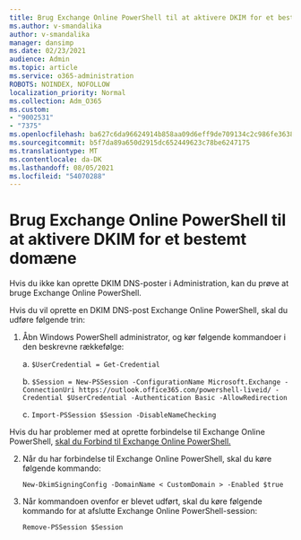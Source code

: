 ```yaml
---
title: Brug Exchange Online PowerShell til at aktivere DKIM for et bestemt domæne
ms.author: v-smandalika
author: v-smandalika
manager: dansimp
ms.date: 02/23/2021
audience: Admin
ms.topic: article
ms.service: o365-administration
ROBOTS: NOINDEX, NOFOLLOW
localization_priority: Normal
ms.collection: Adm_O365
ms.custom:
- "9002531"
- "7375"
ms.openlocfilehash: ba627c6da96624914b858aa09d6eff9de709134c2c986fe363845c5ab2b66434
ms.sourcegitcommit: b5f7da89a650d2915dc652449623c78be6247175
ms.translationtype: MT
ms.contentlocale: da-DK
ms.lasthandoff: 08/05/2021
ms.locfileid: "54070288"
---
```

# <a name="use-exchange-online-powershell-to-enable-dkim-for-a-specific-domain"></a>Brug Exchange Online PowerShell til at aktivere DKIM for et bestemt domæne

Hvis du ikke kan oprette DKIM DNS-poster i Administration, kan du prøve at bruge Exchange Online PowerShell. 

Hvis du vil oprette en DKIM DNS-post Exchange Online PowerShell, skal du udføre følgende trin:

1. Åbn Windows PowerShell administrator, og kør følgende kommandoer i den beskrevne rækkefølge:

    a. `$UserCredential = Get-Credential`

    b. `$Session = New-PSSession -ConfigurationName Microsoft.Exchange -ConnectionUri https://outlook.office365.com/powershell-liveid/ -Credential $UserCredential -Authentication Basic -AllowRedirection`

    c. `Import-PSSession $Session -DisableNameChecking`
    
Hvis du har problemer med at oprette forbindelse til Exchange Online PowerShell, [skal du Forbind til Exchange Online PowerShell.](https://docs.microsoft.com/powershell/exchange/connect-to-exchange-online-powershell)

2. Når du har forbindelse til Exchange Online PowerShell, skal du køre følgende kommando:

    `New-DkimSigningConfig -DomainName < CustomDomain > -Enabled $true`

3. Når kommandoen ovenfor er blevet udført, skal du køre følgende kommando for at afslutte Exchange Online PowerShell-session:

    `Remove-PSSession $Session` 



